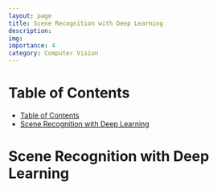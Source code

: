 ```yaml
---
layout: page
title: Scene Recognition with Deep Learning
description: 
img:
importance: 4
category: Computer Vision
---
```


# Table of Contents
- [Table of Contents](#table-of-contents)
- [Scene Recognition with Deep Learning](#scene-recognition-with-deep-learning)

# Scene Recognition with Deep Learning

